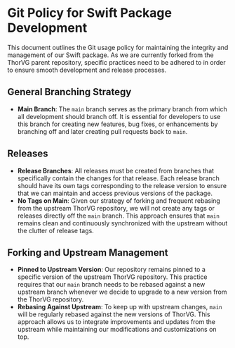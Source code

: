 # Git Policy for Swift Package Development

This document outlines the Git usage policy for maintaining the integrity and management of our Swift package. As we are currently forked from the ThorVG parent repository, specific practices need to be adhered to in order to ensure smooth development and release processes.

## General Branching Strategy

- **Main Branch**: The `main` branch serves as the primary branch from which all development should branch off. It is essential for developers to use this branch for creating new features, bug fixes, or enhancements by branching off and later creating pull requests back to `main`.

## Releases

- **Release Branches**: All releases must be created from branches that specifically contain the changes for that release. Each release branch should have its own tags corresponding to the release version to ensure that we can maintain and access previous versions of the package.
- **No Tags on Main**: Given our strategy of forking and frequent rebasing from the upstream ThorVG repository, we will not create any tags or releases directly off the `main` branch. This approach ensures that `main` remains clean and continuously synchronized with the upstream without the clutter of release tags.

## Forking and Upstream Management

- **Pinned to Upstream Version**: Our repository remains pinned to a specific version of the upstream ThorVG repository. This practice requires that our `main` branch needs to be rebased against a new upstream branch whenever we decide to upgrade to a new version from the ThorVG repository.
- **Rebasing Against Upstream**: To keep up with upstream changes, `main` will be regularly rebased against the new versions of ThorVG. This approach allows us to integrate improvements and updates from the upstream while maintaining our modifications and customizations on top.
